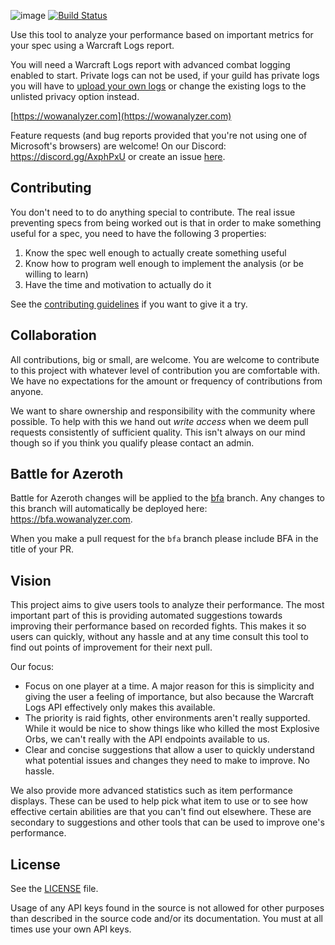 ![image](https://user-images.githubusercontent.com/4565223/37793551-57404c5e-2e0f-11e8-98a0-c2fbe06a7bc5.png)
[![Build Status](https://travis-ci.org/WoWAnalyzer/WoWAnalyzer.svg?branch=master)](https://travis-ci.org/WoWAnalyzer/WoWAnalyzer)

Use this tool to analyze your performance based on important metrics for your spec using a Warcraft Logs report.

You will need a Warcraft Logs report with advanced combat logging enabled to start. Private logs can not be used, if your guild has private logs you will have to [upload your own logs](https://www.warcraftlogs.com/help/start/) or change the existing logs to the unlisted privacy option instead.

[https://wowanalyzer.com](https://wowanalyzer.com)

Feature requests (and bug reports provided that you're not using one of Microsoft's browsers) are welcome! On our Discord: https://discord.gg/AxphPxU or create an issue [here](https://github.com/WoWAnalyzer/WoWAnalyzer/issues).

## Contributing

You don't need to to do anything special to contribute. The real issue preventing specs from being worked out is that in order to make something useful for a spec, you need to have the following 3 properties:
1. Know the spec well enough to actually create something useful
2. Know how to program well enough to implement the analysis (or be willing to learn)
3. Have the time and motivation to actually do it

See the [contributing guidelines](CONTRIBUTING.md) if you want to give it a try.

## Collaboration

All contributions, big or small, are welcome. You are welcome to contribute to this project with whatever level of contribution you are comfortable with. We have no expectations for the amount or frequency of contributions from anyone.

We want to share ownership and responsibility with the community where possible. To help with this we hand out *write access* when we deem pull requests consistently of sufficient quality. This isn't always on our mind though so if you think you qualify please contact an admin.

## Battle for Azeroth

Battle for Azeroth changes will be applied to the [bfa](https://github.com/WoWAnalyzer/WoWAnalyzer/tree/bfa) branch. Any changes to this branch will automatically be deployed here: https://bfa.wowanalyzer.com.

When you make a pull request for the `bfa` branch please include BFA in the title of your PR.

## Vision

This project aims to give users tools to analyze their performance. The most important part of this is providing automated suggestions towards improving their performance based on recorded fights. This makes it so users can quickly, without any hassle and at any time consult this tool to find out points of improvement for their next pull.

Our focus:
 - Focus on one player at a time. A major reason for this is simplicity and giving the user a feeling of importance, but also because the Warcraft Logs API effectively only makes this available.
 - The priority is raid fights, other environments aren't really supported. While it would be nice to show things like who killed the most Explosive Orbs, we can't really with the API endpoints available to us.
 - Clear and concise suggestions that allow a user to quickly understand what potential issues and changes they need to make to improve. No hassle.

We also provide more advanced statistics such as item performance displays. These can be used to help pick what item to use or to see how effective certain abilities are that you can't find out elsewhere. These are secondary to suggestions and other tools that can be used to improve one's performance.

## License

See the [LICENSE](LICENSE) file.

Usage of any API keys found in the source is not allowed for other purposes than described in the source code and/or its documentation. You must at all times use your own API keys.
